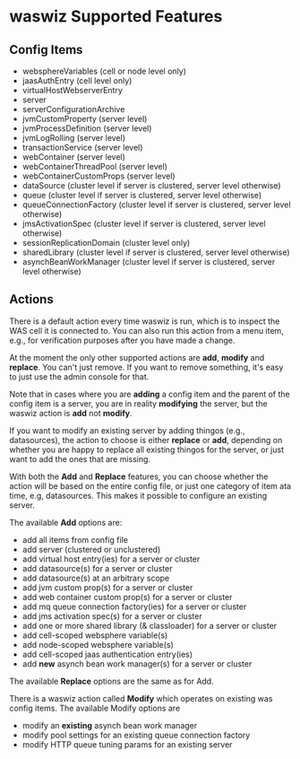 # waswiz Supported Features

## Config Items
* websphereVariables (cell or node level only)
* jaasAuthEntry (cell level only)
* virtualHostWebserverEntry  
* server
* serverConfigurationArchive
* jvmCustomProperty (server level)
* jvmProcessDefinition (server level)
* jvmLogRolling (server level)
* transactionService (server level)
* webContainer (server level) 
* webContainerThreadPool (server level)
* webContainerCustomProps (server level)
* dataSource (cluster level if server is clustered, server level otherwise)
* queue (cluster level if server is clustered, server level otherwise)
* queueConnectionFactory (cluster level if server is clustered, server level otherwise)
* jmsActivationSpec (cluster level if server is clustered, server level otherwise)
* sessionReplicationDomain (cluster level only)
* sharedLibrary (cluster level if server is clustered, server level otherwise)
* asynchBeanWorkManager (cluster level if server is clustered, server level otherwise)

## Actions
There is a default action every time waswiz is run, which is to inspect the WAS cell it is connected to. You can also run this action from a menu item, e.g., for verification purposes after you have made a change.

At the moment the only other supported actions are **add**, **modify** and **replace**. You can't just remove. If you want to remove something, it's easy to just use the admin console for that.

Note that in cases where you are **adding** a config item and the parent of the config item is a server, you are in reality **modifying** the server, but the waswiz action is **add** not **modify**.

If you want to modify an existing server by adding thingos (e.g., datasources), the action to choose is either **replace** or **add**, depending on whether you are happy to replace all existing thingos for the server, or just want to add the ones that are missing. 

With both the **Add** and **Replace** features, you can choose whether the action will be based on the entire config file, or just one category of item ata time, e.g, datasources. This makes it possible to configure an existing server.

The available **Add** options are:
* add all items from config file
* add server (clustered or unclustered)
* add virtual host entry(ies) for a server or cluster
* add datasource(s) for a server or cluster
* add datasource(s) at an arbitrary scope
* add jvm custom prop(s) for a server or cluster
* add web container custom prop(s) for a server or cluster
* add mq queue connection factory(ies) for a server or cluster
* add jms activation spec(s) for a server or cluster
* add one or more shared library (& classloader) for a server or cluster
* add cell-scoped websphere variable(s)
* add node-scoped websphere variable(s)
* add cell-scoped jaas authentication entry(ies)
* add **new** asynch bean work manager(s) for a server or cluster

The available **Replace** options are the same as for Add.

There is a waswiz action called **Modify** which operates on existing was config items. The available Modify options are 
 * modify an **existing** asynch bean work manager
 * modify pool settings for an existing queue connection factory 
 * modify HTTP queue tuning params for an existing server